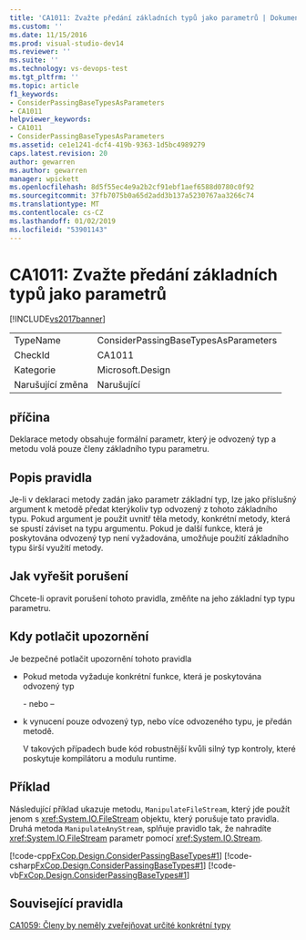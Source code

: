 ```yaml
---
title: 'CA1011: Zvažte předání základních typů jako parametrů | Dokumentace Microsoftu'
ms.custom: ''
ms.date: 11/15/2016
ms.prod: visual-studio-dev14
ms.reviewer: ''
ms.suite: ''
ms.technology: vs-devops-test
ms.tgt_pltfrm: ''
ms.topic: article
f1_keywords:
- ConsiderPassingBaseTypesAsParameters
- CA1011
helpviewer_keywords:
- CA1011
- ConsiderPassingBaseTypesAsParameters
ms.assetid: ce1e1241-dcf4-419b-9363-1d5bc4989279
caps.latest.revision: 20
author: gewarren
ms.author: gewarren
manager: wpickett
ms.openlocfilehash: 8d5f55ec4e9a2b2cf91ebf1aef6588d0780c0f92
ms.sourcegitcommit: 37fb7075b0a65d2add3b137a5230767aa3266c74
ms.translationtype: MT
ms.contentlocale: cs-CZ
ms.lasthandoff: 01/02/2019
ms.locfileid: "53901143"
---
```

# <a name="ca1011-consider-passing-base-types-as-parameters"></a>CA1011: Zvažte předání základních typů jako parametrů
[!INCLUDE[vs2017banner](../includes/vs2017banner.md)]

|||
|-|-|
|TypeName|ConsiderPassingBaseTypesAsParameters|
|CheckId|CA1011|
|Kategorie|Microsoft.Design|
|Narušující změna|Narušující|

## <a name="cause"></a>příčina
 Deklarace metody obsahuje formální parametr, který je odvozený typ a metodu volá pouze členy základního typu parametru.

## <a name="rule-description"></a>Popis pravidla
 Je-li v deklaraci metody zadán jako parametr základní typ, lze jako příslušný argument k metodě předat kterýkoliv typ odvozený z tohoto základního typu. Pokud argument je použit uvnitř těla metody, konkrétní metody, která se spustí záviset na typu argumentu. Pokud je další funkce, která je poskytována odvozený typ není vyžadována, umožňuje použití základního typu širší využití metody.

## <a name="how-to-fix-violations"></a>Jak vyřešit porušení
 Chcete-li opravit porušení tohoto pravidla, změňte na jeho základní typ typu parametru.

## <a name="when-to-suppress-warnings"></a>Kdy potlačit upozornění
 Je bezpečné potlačit upozornění tohoto pravidla

- Pokud metoda vyžaduje konkrétní funkce, která je poskytována odvozený typ

   \- nebo –

- k vynucení pouze odvozený typ, nebo více odvozeného typu, je předán metodě.

  V takových případech bude kód robustnější kvůli silný typ kontroly, které poskytuje kompilátoru a modulu runtime.

## <a name="example"></a>Příklad
 Následující příklad ukazuje metodu, `ManipulateFileStream`, který jde použít jenom s <xref:System.IO.FileStream> objektu, který porušuje tato pravidla. Druhá metoda `ManipulateAnyStream`, splňuje pravidlo tak, že nahradíte <xref:System.IO.FileStream> parametr pomocí <xref:System.IO.Stream>.

 [!code-cpp[FxCop.Design.ConsiderPassingBaseTypes#1](../snippets/cpp/VS_Snippets_CodeAnalysis/FxCop.Design.ConsiderPassingBaseTypes/cpp/FxCop.Design.ConsiderPassingBaseTypes.cpp#1)]
 [!code-csharp[FxCop.Design.ConsiderPassingBaseTypes#1](../snippets/csharp/VS_Snippets_CodeAnalysis/FxCop.Design.ConsiderPassingBaseTypes/cs/FxCop.Design.ConsiderPassingBaseTypes.cs#1)]
 [!code-vb[FxCop.Design.ConsiderPassingBaseTypes#1](../snippets/visualbasic/VS_Snippets_CodeAnalysis/FxCop.Design.ConsiderPassingBaseTypes/vb/FxCop.Design.ConsiderPassingBaseTypes.vb#1)]

## <a name="related-rules"></a>Související pravidla
 [CA1059: Členy by neměly zveřejňovat určité konkrétní typy](../code-quality/ca1059-members-should-not-expose-certain-concrete-types.md)
